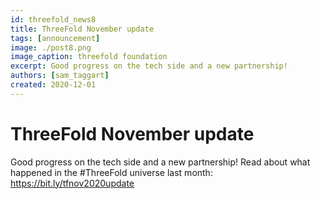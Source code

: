 ```yaml
---
id: threefold_news8
title: ThreeFold November update
tags: [announcement]
image: ./post8.png
image_caption: threefold foundation
excerpt: Good progress on the tech side and a new partnership! 
authors: [sam_taggart]
created: 2020-12-01
---
```



# ThreeFold November update

Good progress on the tech side and a new partnership! Read about what happened in the #ThreeFold universe last month: https://bit.ly/tfnov2020update